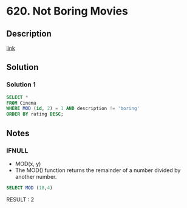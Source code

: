 # 620. Not Boring Movies

## Description

[link](https://leetcode.com/problems/not-boring-movies/)


## Solution

### Solution 1
```SQL
SELECT *
FROM Cinema
WHERE MOD (id, 2) = 1 AND description != 'boring'
ORDER BY rating DESC;
```

## Notes

### IFNULL
  * MOD(x, y) 
  * The MOD() function returns the remainder of a number divided by another number.

```SQL
SELECT MOD (18,4)
```
RESULT : 2
